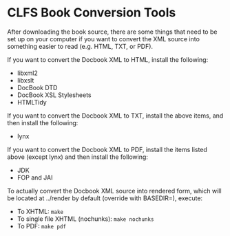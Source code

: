 CLFS Book Conversion Tools
==========================

After downloading the book source, there are some things that need to be set up 
on your computer if you want to convert the XML source into something easier to 
read (e.g. HTML, TXT, or PDF).

If you want to convert the Docbook XML to HTML, install the following:

* libxml2
* libxslt
* DocBook DTD 
* DocBook XSL Stylesheets 
* HTMLTidy

If you want to convert the Docbook XML to TXT, install the above items, and then
install the following:

* lynx

If you want to convert the Docbook XML to PDF, install the items listed above
(except lynx) and then install the following:

* JDK
* FOP and JAI

To actually convert the Docbook XML source into rendered form, which will be
located at ../render by default (override with BASEDIR=), execute:

* To XHTML: `make`
* To single file XHTML (nochunks): `make nochunks`
* To PDF: `make pdf`
